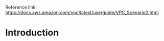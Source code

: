 Reference link: https://docs.aws.amazon.com/vpc/latest/userguide/VPC_Scenario2.html

Introduction
===




